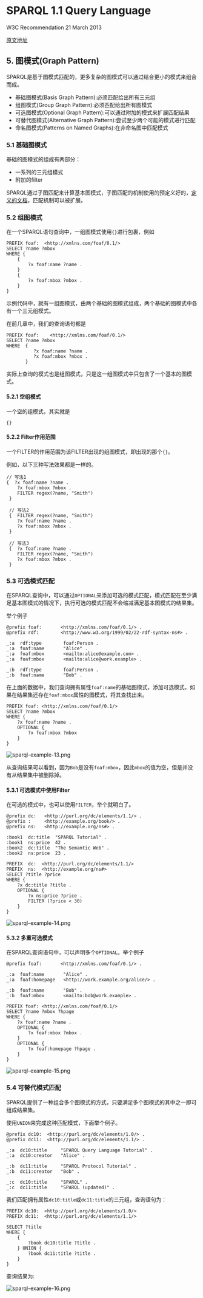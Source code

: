 # SPARQL 1.1 Query Language

W3C Recommendation 21 March 2013

[原文地址](https://www.w3.org/TR/sparql11-query/)

## 5. 图模式(Graph Pattern)

SPARQL是基于图模式匹配的，更多复杂的图模式可以通过结合更小的模式来组合而成。

* 基础图模式(Basis Graph Pattern):必须匹配给出所有三元组
* 组图模式(Group Graph Pattern):必须匹配给出所有图模式
* 可选图模式(Optional Graph Pattern):可以通过附加的模式来扩展匹配结果
* 可替代图模式(Alternative Graph Pattern):尝试至少两个可能的模式进行匹配
* 命名图模式(Patterns on Named Graphs):在非命名图中匹配模式

### 5.1 基础图模式

基础的图模式的组成有两部分：

* 一系列的三元组模式
* 附加的filter

SPARQL通过子图匹配来计算基本图模式，子图匹配的机制使用的预定义好的，[定义的文档](http://www.w3.org/TR/sparql11-entailment/)，匹配机制可以被扩展。

### 5.2 组图模式

在一个SPARQL语句查询中，一组图模式使用`{}`进行包裹，例如

```
PREFIX foaf:  <http://xmlns.com/foaf/0.1/>
SELECT ?name ?mbox
WHERE {
    {
        ?x foaf:name ?name .
    }
    {
        ?x foaf:mbox ?mbox .
    }
}
```

示例代码中，就有一组图模式，由两个基础的图模式组成，两个基础的图模式中各有一个三元组模式。

在前几章中，我们的查询语句都是

```
PREFIX foaf:    <http://xmlns.com/foaf/0.1/>
SELECT ?name ?mbox
WHERE  {
          ?x foaf:name ?name .
          ?x foaf:mbox ?mbox .
       }
```

实际上查询的模式也是组图模式，只是这一组图模式中只包含了一个基本的图模式。

#### 5.2.1 空组模式

一个空的组模式，其实就是

```
{}
```

#### 5.2.2 Filter作用范围

一个FILTER的作用范围为该FILTER出现的组图模式，即出现的那个`{}`。

例如，以下三种写法效果都是一样的。

```
// 写法1
{  ?x foaf:name ?name .
    ?x foaf:mbox ?mbox .
    FILTER regex(?name, "Smith")
 }

 // 写法2
 {  FILTER regex(?name, "Smith")
    ?x foaf:name ?name .
    ?x foaf:mbox ?mbox .
 }

 // 写法3
 {  ?x foaf:name ?name .
    FILTER regex(?name, "Smith")
    ?x foaf:mbox ?mbox .
 }
```

### 5.3 可选模式匹配

在SPARQL查询中，可以通过`OPTIONAL`来添加可选的模式匹配，模式匹配在至少满足基本图模式的情况下，执行可选的模式匹配不会缩减满足基本图模式的结果集。

举个例子

```
@prefix foaf:       <http://xmlns.com/foaf/0.1/> .
@prefix rdf:        <http://www.w3.org/1999/02/22-rdf-syntax-ns#> .

_:a  rdf:type        foaf:Person .
_:a  foaf:name       "Alice" .
_:a  foaf:mbox       <mailto:alice@example.com> .
_:a  foaf:mbox       <mailto:alice@work.example> .

_:b  rdf:type        foaf:Person .
_:b  foaf:name       "Bob" .
```

在上面的数据中，我们查询拥有属性`foaf:name`的基础图模式，添加可选模式，如果在结果集还存在`foaf:mbox`属性的图模式，将其查找出来。

```
PREFIX foaf: <http://xmlns.com/foaf/0.1/>
SELECT ?name ?mbox
WHERE {
    ?x foaf:name ?name .
    OPTIONAL {
        ?x foaf:mbox ?mbox
    }
}
```

![sparql-example-13.png](../../images/sparql-example-13.png)

从查询结果可以看到，因为`Bob`是没有`foaf:mbox`，因此`mbox`的值为空，但是并没有从结果集中被删除掉。

#### 5.3.1 可选模式中使用Filter

在可选的模式中，也可以使用`FILTER`，举个就明白了。

```
@prefix dc:   <http://purl.org/dc/elements/1.1/> .
@prefix :     <http://example.org/book/> .
@prefix ns:   <http://example.org/ns#> .

:book1  dc:title  "SPARQL Tutorial" .
:book1  ns:price  42 .
:book2  dc:title  "The Semantic Web" .
:book2  ns:price  23 .
```

```
PREFIX  dc:  <http://purl.org/dc/elements/1.1/>
PREFIX  ns:  <http://example.org/ns#>
SELECT ?title ?price
WHERE {
    ?x dc:title ?title .
    OPTIONAL {
        ?x ns:price ?price .
        FILTER (?price < 30)
    }
}
```

![sparql-example-14.png](../../images/sparql-example-14.png)

#### 5.3.2 多重可选模式

在SPARQL查询语句中，可以声明多个`OPTIONAL`。举个例子

```
@prefix foaf:       <http://xmlns.com/foaf/0.1/> .

_:a  foaf:name       "Alice" .
_:a  foaf:homepage   <http://work.example.org/alice/> .

_:b  foaf:name       "Bob" .
_:b  foaf:mbox       <mailto:bob@work.example> .
```

```
PREFIX foaf: <http://xmlns.com/foaf/0.1/>
SELECT ?name ?mbox ?hpage
WHERE {
    ?x foaf:name ?name .
    OPTIONAL {
        ?x foaf:mbox ?mbox .
    }
    OPTIONAL {
        ?x foaf:homepage ?hpage .
    }
}
```

![sparql-example-15.png](../../images/sparql-example-15.png)

### 5.4 可替代模式匹配

SPARQL提供了一种组合多个图模式的方式，只要满足多个图模式的其中之一即可组成结果集。

使用`UNION`来完成这种匹配模式，下面举个例子。

```
@prefix dc10:  <http://purl.org/dc/elements/1.0/> .
@prefix dc11:  <http://purl.org/dc/elements/1.1/> .

_:a  dc10:title     "SPARQL Query Language Tutorial" .
_:a  dc10:creator   "Alice" .

_:b  dc11:title     "SPARQL Protocol Tutorial" .
_:b  dc11:creator   "Bob" .

_:c  dc10:title     "SPARQL" .
_:c  dc11:title     "SPARQL (updated)" .
```

我们匹配拥有属性`dc10:title`或`dc11:title`的三元组，查询语句为：

```
PREFIX dc10:  <http://purl.org/dc/elements/1.0/>
PREFIX dc11:  <http://purl.org/dc/elements/1.1/>

SELECT ?title
WHERE {
    {
        ?book dc10:title ?title .
    } UNION {
        ?book dc11:title ?title .
    }
}
```

查询结果为:

![sparql-example-16.png](../../images/sparql-example-16.png)




